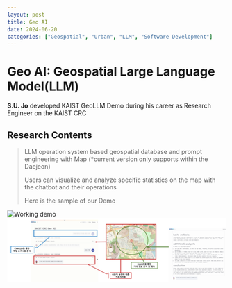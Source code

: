 ```yaml
---
layout: post
title: Geo AI
date: 2024-06-20
categories: ["Geospatial", "Urban", "LLM", "Software Development"]
---
```


# Geo AI: Geospatial Large Language Model(LLM)
**S.U. Jo** developed KAIST GeoLLM Demo during his career as Research Engineer on the KAIST CRC


## Research Contents
> LLM operation system based geospatial database and prompt engineering with Map (*current version only supports within the Daejeon)
>
> Users can visualize and analyze specific statistics on the map with the chatbot and their operations
>
> Here is the sample of our Demo

![Working demo](/assets/image/geollm_video.gif)
![Overall architecture](/assets/image/geollm_1.png)